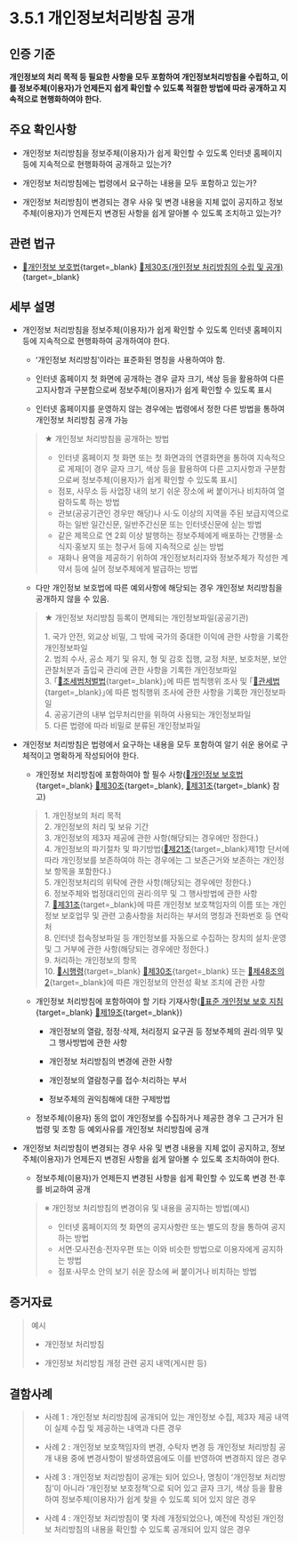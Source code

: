 # 3.5.1 개인정보처리방침 공개

## 인증 기준

**개인정보의 처리 목적 등 필요한 사항을 모두 포함하여 개인정보처리방침을 수립하고, 이를 정보주체(이용자)가 언제든지 쉽게 확인할 수 있도록 적절한 방법에 따라 공개하고 지속적으로 현행화하여야 한다.**

## 주요 확인사항

- 개인정보 처리방침을 정보주체(이용자)가 쉽게 확인할 수 있도록 인터넷 홈페이지 등에 지속적으로 현행화하여 공개하고 있는가?

- 개인정보 처리방침에는 법령에서 요구하는 내용을 모두 포함하고 있는가?

- 개인정보 처리방침이 변경되는 경우 사유 및 변경 내용을 지체 없이 공지하고 정보주체(이용자)가 언제든지 변경된 사항을 쉽게 알아볼 수 있도록 조치하고 있는가?

## 관련 법규

- [🔗개인정보 보호법][개인정보 보호법 제30조]{target=_blank} [🔗제30조(개인정보 처리방침의 수립 및 공개)][개인정보 보호법 제30조 부분]{target=_blank}

## 세부 설명

- 개인정보 처리방침을 정보주체(이용자)가 쉽게 확인할 수 있도록 인터넷 홈페이지 등에 지속적으로 현행화하여 공개하여야 한다.

    - ʻ개인정보 처리방침ʼ이라는 표준화된 명칭을 사용하여야 함.

    - 인터넷 홈페이지 첫 화면에 공개하는 경우 글자 크기, 색상 등을 활용하여 다른 고지사항과 구분함으로써 정보주체(이용자)가 쉽게 확인할 수 있도록 표시

    - 인터넷 홈페이지를 운영하지 않는 경우에는 법령에서 정한 다른 방법을 통하여 개인정보 처리방침 공개 가능
    >
    > ★ 개인정보 처리방침을 공개하는 방법
    >
    > - 인터넷 홈페이지 첫 화면 또는 첫 화면과의 연결화면을 통하여 지속적으로 게재[이 경우 글자 크기, 색상 등을 활용하여 다른 고지사항과 구분함으로써 정보주체(이용자)가 쉽게 확인할 수 있도록 표시]
    > - 점포, 사무소 등 사업장 내의 보기 쉬운 장소에 써 붙이거나 비치하여 열람하도록 하는 방법
    > - 관보(공공기관인 경우만 해당)나 시·도 이상의 지역을 주된 보급지역으로 하는 일반 일간신문, 일반주간신문 또는 인터넷신문에 싣는 방법
    > - 같은 제목으로 연 2회 이상 발행하는 정보주체에게 배포하는 간행물·소식지·홍보지 또는 청구서 등에 지속적으로 싣는 방법
    > - 재화나 용역을 제공하기 위하여 개인정보처리자와 정보주체가 작성한 계약서 등에 실어 정보주체에게 발급하는 방법

    - 다만 개인정보 보호법에 따른 예외사항에 해당되는 경우 개인정보 처리방침을 공개하지 않을 수 있음.
    >
    > ★ 개인정보 처리방침 등록이 면제되는 개인정보파일(공공기관)
    >
    > 1\. 국가 안전, 외교상 비밀, 그 밖에 국가의 중대한 이익에 관한 사항을 기록한 개인정보파일  
    > 2\. 범죄 수사, 공소 제기 및 유지, 형 및 감호 집행, 교정 처분, 보호처분, 보안관찰처분과 출입국 관리에 관한 사항을 기록한 개인정보파일  
    > 3\. ｢[🔗조세범처벌법][조세범처벌법]{target=_blank}｣에 따른 범칙행위 조사 및 ｢[🔗관세법][관세법]{target=_blank}｣에 따른 범칙행위 조사에 관한 사항을 기록한 개인정보파일  
    > 4\. 공공기관의 내부 업무처리만을 위하여 사용되는 개인정보파일  
    > 5\. 다른 법령에 따라 비밀로 분류된 개인정보파일  

- 개인정보 처리방침은 법령에서 요구하는 내용을 모두 포함하여 알기 쉬운 용어로 구체적이고 명확하게 작성되어야 한다.

    - 개인정보 처리방침에 포함하여야 할 필수 사항([🔗개인정보 보호법][개인정보 보호법 제30조]{target=_blank} [🔗제30조][개인정보 보호법 제30조 부분]{target=_blank}, [🔗제31조][개인정보 보호법 제31조 부분]{target=_blank} 참고)
    >
    > 1\. 개인정보의 처리 목적  
    > 2\. 개인정보의 처리 및 보유 기간  
    > 3\. 개인정보의 제3자 제공에 관한 사항(해당되는 경우에만 정한다.)  
    > 4\. 개인정보의 파기절차 및 파기방법([🔗제21조][개인정보 보호법 제21조]{target=_blank}제1항 단서에 따라 개인정보를 보존하여야 하는 경우에는 그 보존근거와 보존하는 개인정보 항목을 포함한다.)  
    > 5\. 개인정보처리의 위탁에 관한 사항(해당되는 경우에만 정한다.)  
    > 6\. 정보주체와 법정대리인의 권리·의무 및 그 행사방법에 관한 사항  
    > 7\. [🔗제31조][개인정보 보호법 제31조 부분]{target=_blank}에 따른 개인정보 보호책임자의 이름 또는 개인정보 보호업무 및 관련 고충사항을 처리하는 부서의 명칭과 전화번호 등 연락처  
    > 8\. 인터넷 접속정보파일 등 개인정보를 자동으로 수집하는 장치의 설치·운영 및 그 거부에 관한 사항(해당되는 경우에만 정한다.)  
    > 9\. 처리하는 개인정보의 항목  
    > 10\. [🔗시행령][개인정보 보호법 시행령 제30조]{target=_blank} [🔗제30조][개인정보 보호법 시행령 제30조 부분]{target=_blank} 또는 [🔗제48조의2][개인정보 보호법 시행령 제48조의2 부분]{target=_blank}에 따른 개인정보의 안전성 확보 조치에 관한 사항  

    - 개인정보 처리방침에 포함하여야 할 기타 기재사항([🔗표준 개인정보 보호 지침][표준 개인정보 보호지침 제19조]{target=_blank} [🔗제19조][표준 개인정보 보호지침 제19조]{target=_blank})

        - 개인정보의 열람, 정정·삭제, 처리정지 요구권 등 정보주체의 권리·의무 및 그 행사방법에 관한 사항

        - 개인정보 처리방침의 변경에 관한 사항

        - 개인정보의 열람청구를 접수·처리하는 부서

        - 정보주체의 권익침해에 대한 구제방법

    - 정보주체(이용자) 동의 없이 개인정보를 수집하거나 제공한 경우 그 근거가 된 법령 및 조항 등 예외사유를 개인정보 처리방침에 공개

- 개인정보 처리방침이 변경되는 경우 사유 및 변경 내용을 지체 없이 공지하고, 정보주체(이용자)가 언제든지 변경된 사항을 쉽게 알아볼 수 있도록 조치하여야 한다.

    - 정보주체(이용자)가 언제든지 변경된 사항을 쉽게 확인할 수 있도록 변경 전·후를 비교하여 공개
    >
    > ※ 개인정보 처리방침의 변경이유 및 내용을 공지하는 방법(예시)
    >
    > - 인터넷 홈페이지의 첫 화면의 공지사항란 또는 별도의 창을 통하여 공지하는 방법
    > - 서면·모사전송·전자우편 또는 이와 비슷한 방법으로 이용자에게 공지하는 방법
    > - 점포·사무소 안의 보기 쉬운 장소에 써 붙이거나 비치하는 방법

## 증거자료

> 예시
>
> - 개인정보 처리방침
>
> - 개인정보 처리방침 개정 관련 공지 내역(게시판 등)

## 결함사례

> - 사례 1 : 개인정보 처리방침에 공개되어 있는 개인정보 수집, 제3자 제공 내역이 실제 수집 및 제공하는 내역과 다른 경우
>
> - 사례 2 : 개인정보 보호책임자의 변경, 수탁자 변경 등 개인정보 처리방침 공개 내용 중에 변경사항이 발생하였음에도 이를 반영하여 변경하지 않은 경우
>
> - 사례 3 : 개인정보 처리방침이 공개는 되어 있으나, 명칭이 ʻ개인정보 처리방침ʼ이 아니라 ʻ개인정보 보호정책ʼ으로 되어 있고 글자 크기, 색상 등을 활용하여 정보주체(이용자)가 쉽게 찾을 수 있도록 되어 있지 않은 경우
>
> - 사례 4 : 개인정보 처리방침이 몇 차례 개정되었으나, 예전에 작성된 개인정보 처리방침의 내용을 확인할 수 있도록 공개되어 있지 않은 경우

[개인정보 보호법 제21조]: https://www.law.go.kr/법령/개인정보보호법/(20240315,19234,20230314)/제21조 "개인정보 보호법 제21조"
[개인정보 보호법 제30조]: https://www.law.go.kr/법령/개인정보보호법/(20240315,19234,20230314)/제30조 "개인정보 보호법 제30조"
[개인정보 보호법 제30조 부분]: https://www.law.go.kr/법령/개인정보보호법/제30조 "개인정보 보호법 제30조 부분"
[개인정보 보호법 제31조 부분]: https://www.law.go.kr/법령/개인정보보호법/제31조 "개인정보 보호법 제31조 부분"

[개인정보 보호법 시행령 제30조]: https://www.law.go.kr/법령/개인정보보호법시행령/(20240315,34309,20240312)/제30조 "개인정보 보호법 시행령 제30조"
[개인정보 보호법 시행령 제30조 부분]: https://www.law.go.kr/법령/개인정보보호법시행령/제30조 "개인정보 보호법 시행령 제30조 부분"
[개인정보 보호법 시행령 제48조의2 부분]: https://www.law.go.kr/법령/개인정보보호법시행령/제48조의2 "개인정보 보호법 시행령 제48조의2 부분"

[표준 개인정보 보호지침 제19조]: https://www.law.go.kr/행정규칙/표준개인정보보호지침/(2024-1,20240104)/제19조 "표준 개인정보 보호지침 제19조"

[조세범처벌법]: https://www.law.go.kr/법령/조세범처벌법 "조세범처벌법"

[관세법]: https://www.law.go.kr/법령/관세법 "관세법"

